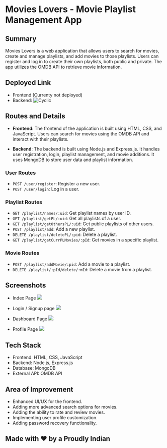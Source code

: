 # Movies Lovers - Movie Playlist Management App

## Summary

Movies Lovers is a web application that allows users to search for movies, create and manage playlists, and add movies to those playlists. Users can register and log in to create their own playlists, both public and private. The app utilizes the OMDB API to retrieve movie information.

## Deployed Link
- Frontend (Currenty not deployed)
- Backend: ![Cyclic](https://shy-gray-butterfly-sock.cyclic.app/)

## Routes and Details

- **Frontend**: The frontend of the application is built using HTML, CSS, and JavaScript. Users can search for movies using the OMDB API and interact with their playlists.

- **Backend**: The backend is built using Node.js and Express.js. It handles user registration, login, playlist management, and movie additions. It uses MongoDB to store user data and playlist information.

### User Routes

- `POST /user/register`: Register a new user.
- `POST /user/login`: Log in a user.

### Playlist Routes

- `GET /playlist/names/:uid`: Get playlist names by user ID.
- `GET /playlist/getPL/:uid`: Get all playlists of a user.
- `GET /playlist/getOthersPL/:uid`: Get public playlists of other users.
- `POST /playlist/add`: Add a new playlist.
- `DELETE /playlist/deletePL/:pid`: Delete a playlist.
- `GET /playlist/getCurrPLMovies/:pId`: Get movies in a specific playlist.

### Movie Routes

- `POST /playlist/addMovie/:pid`: Add a movie to a playlist.
- `DELETE /playlist/:pId/delete/:mId`: Delete a movie from a playlist.

## Screenshots 
- Index Page
![](https://github.com/sumit9235/lean-run-8778/assets/119393513/3e811484-3e40-44b2-9065-4660d8d23ed5)

- Login / Signup page
  ![](https://github.com/sumit9235/lean-run-8778/assets/119393513/8f0b28b0-dbb6-4e4b-b843-c2a16162c05b)

- Dashboard Page
  ![](https://github.com/sumit9235/lean-run-8778/assets/119393513/4fab4fb4-4ef8-46da-a732-ada684884826)

- Profile Page
  ![](https://github.com/sumit9235/lean-run-8778/assets/119393513/257e692d-77bb-4fc5-8ea7-d5fd42a92cd0)




## Tech Stack

- Frontend: HTML, CSS, JavaScript
- Backend: Node.js, Express.js
- Database: MongoDB
- External API: OMDB API

## Area of Improvement

- Enhanced UI/UX for the frontend.
- Adding more advanced search options for movies.
- Adding the ability to rate and review movies.
- Implementing user profile customization.
- Adding password recovery functionality.

## Made with ❤️ by a Proudly Indian
